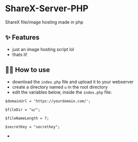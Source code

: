 # ShareX-Server-PHP
ShareX file/image hosting made in php

## ✨ Features

- just an image hosting script lol
- thats it!

## 💁‍♀️ How to use

- download the `index.php` file and upload it to your webserver
- create a directory named `u` in the root directory
- edit the variables below, inside the `index.php` file:

 `$domainUrl = 'https://yourdomain.com/';`
 
 `$fileDir = "u/";`
 
 `$fileNameLength = 7;`
 
 `$secretKey = "secretkey";`
 
 - 
